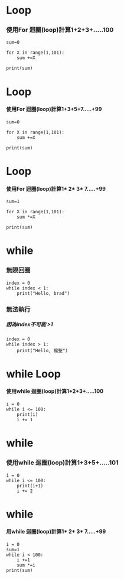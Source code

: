 # Loop
### 使用For 迴圈(loop)計算1+2+3+.....100
```
sum=0

for X in range(1,101):
    sum +=X
    
print(sum)
```
# Loop 
#### 使用For 迴圈(loop)計算1+3+5+7.....+99
```
sum=0

for X in range(1,101):
    sum +=X
    
print(sum)
```

# Loop
#### 使用For 迴圈(loop)計算1* 2* 3* 7.....+99
```
sum=1

for X in range(1,101):
    sum *=X
    
print(sum)
```

# while
### 無限回圈
```
index = 0
while index < 1:
	print("Hello, brad")
```

### 無法執行
##### 因為index不可能 >1
```
index = 0 
while index > 1:
	print("Hello, 龍聖")
```

# while Loop 
#### 使用while 迴圈(loop)計算1+2+3+.....100
```
i = 0
while i <= 100:
    print(i)
    i += 1
```

# while 
### 使用while 迴圈(loop)計算1+3+5+.....101
```
i = 0
while i <= 100:
    print(i+1)
    i += 2
```

# while 
#### 用while 迴圈(loop)計算1* 2* 3* 7.....+99
```
i = 0
sum=1
while i < 100:
    i +=1
    sum *=i
print(sum)
```
